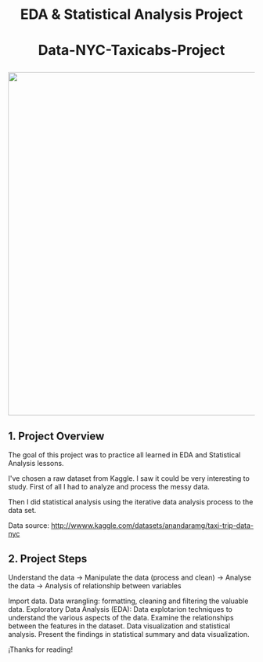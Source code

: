 # <p align="center"> EDA & Statistical Analysis Project </p>
# <p align="center"> Data-NYC-Taxicabs-Project </p>

<p align="center">
  <img src="https://as1.ftcdn.net/v2/jpg/01/28/65/92/1000_F_128659204_PI24FOnFEBeIZez4f4dsn9TaM63JLMAa.jpg" width="800" height="700"/>
</p>

## 1. Project Overview

The goal of this project was to practice all learned in EDA and Statistical Analysis lessons.

I've chosen a raw dataset from Kaggle. I saw it could be very interesting to study. First of all I had to analyze and process the messy data.

Then I did statistical analysis using the iterative data analysis process to the data set.

Data source: http://wwww.kaggle.com/datasets/anandaramg/taxi-trip-data-nyc

## 2. Project Steps

Understand the data -> Manipulate the data (process and clean) -> Analyse the data -> Analysis of relationship between variables

Import data.
Data wrangling: formatting, cleaning and filtering the valuable data.
Exploratory Data Analysis (EDA): Data explotarion techniques to understand the various aspects of the data.
Examine the relationships between the features in the dataset. Data visualization and statistical analysis.
Present the findings in statistical summary and data visualization.

¡Thanks for reading!

